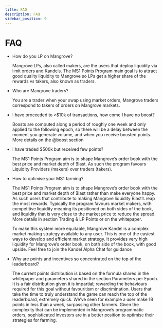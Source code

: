 ```yaml
---
title: FAQ
description: FAQ
sidebar_position: 9
---
```


# FAQ

- How do you LP on Mangrove?

  Mangrove LPs, also called makers, are the users that deploy liquidity via limit orders and Kandels. The MS1 Points Program main goal is to attract good quality liquidity to Mangrove so LPs get a higher share of the rewards vs takers, also known as traders.

- Who are Mangrove traders?

  You are a trader when your swap using market orders, Mangrove traders correspond to takers of orders on Mangrove markets.

- I have proceeded to >$10k of transactions, how come I have no boost?

  Boosts are computed along a period of roughly one week and only applied to the following epoch, so there will be a delay between the moment you generate volume, and when you receive boosted points. More details on the @boost section

- I have traded $500k but received few points?

  The MS1 Points Program aim is to shape Mangrove’s order book with the best price and market depth of Blast. As such the program favours Liquidity Providers (makers) over traders (takers).

- How to optimise your MS1 farming?

  The MS1 Points Program aim is to shape Mangrove’s order book with the best price and market depth of Blast rather than make everyone happy. As such users that contribute to making Mangrove liquidity Blast’s reap the most rewards. Typically the program favours market makers, with competitive liquidity meaning its positioned on both sides of the book, and liquidity that is very close to the market price to reduce the spread. More details in section Trading & LP Points or on the whitepaper.

  To make this system more equitable, Mangrove Kandel is a complex market making strategy available to any user. This is one of the easiest ways to develop and efficient market strategy. It provides very high liquidity for Mangrove’s order book, on both side of the book, with good upside. Feel free to join the Kandel Alpha Chat for guidance

- Why are points and incentives so concentrated on the top of the leaderboard?

  The current points distribution is based on the formula shared in the whitepaper and parameters shared in the section Parameters per Epoch. It is a fair distribution given it is impartial; rewarding the behaviours required for this goal without favouritism or discrimination. Users that take the time to truly understand the game can reach the top of the leaderboard, extremely quick. We’ve seen for example a user make 1B points in less than a week, surpassing other farmers. Given the complexity that can be implemented in Mangrove’s programmatic orders, sophisticated investors are in a better position to optimise their strategies for farming.
